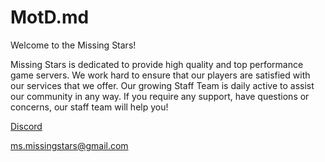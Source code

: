 # MotD.md
Welcome to the Missing Stars!

Missing Stars is dedicated to provide high quality and top performance game servers. We work hard to ensure that our players are satisfied with our services that we offer. Our growing Staff Team is daily active to assist our community in any way. If you require any support, have questions or concerns, our staff team will help you!

[Discord](https://discord.gg/asRaJG9zCc)

ms.missingstars@gmail.com
